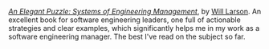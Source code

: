 *[An Elegant Puzzle: Systems of Engineering Management](/book/an-elegant-puzzle)*, by [Will Larson](https://lethain.com/about/). An excellent book for software engineering leaders, one full of actionable strategies and clear examples, which significantly helps me in my work as a software engineering manager. The best I've read on the subject so far.